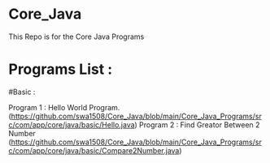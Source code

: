 # Core_Java
This Repo is for the Core Java Programs


Programs List :
===============

#Basic :

Program 1 : Hello World Program. (https://github.com/swa1508/Core_Java/blob/main/Core_Java_Programs/src/com/app/core/java/basic/Hello.java)
Program 2 : Find Greator Between 2 Number (https://github.com/swa1508/Core_Java/blob/main/Core_Java_Programs/src/com/app/core/java/basic/Compare2Number.java)
